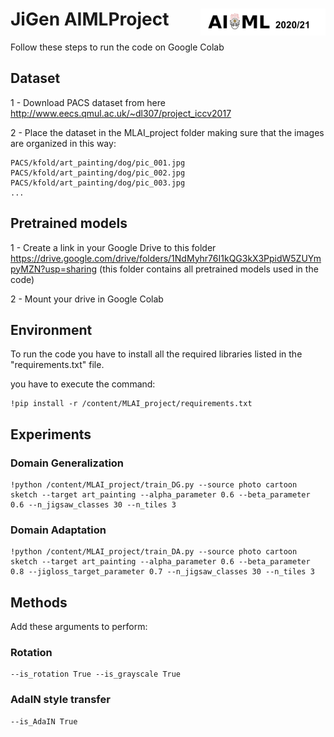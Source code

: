 # JiGen AIMLProject  <img src="https://github.com/silvia1993/Jigen_AIMLProject/blob/main/aiml.png" align="right" width="200">

Follow these steps to run the code on Google Colab

## Dataset

1 - Download PACS dataset from here http://www.eecs.qmul.ac.uk/~dl307/project_iccv2017

2 - Place the dataset in the MLAI_project folder making sure that the images are organized in this way:

```
PACS/kfold/art_painting/dog/pic_001.jpg
PACS/kfold/art_painting/dog/pic_002.jpg
PACS/kfold/art_painting/dog/pic_003.jpg
...
```

## Pretrained models

1 - Create a link in your Google Drive to this folder https://drive.google.com/drive/folders/1NdMyhr76I1kQG3kX3PpidW5ZUYmpyMZN?usp=sharing (this folder contains all pretrained models used in the code)

2 - Mount your drive in Google Colab

## Environment

To run the code you have to install all the required libraries listed in the "requirements.txt" file.

you have to execute the command:

```
!pip install -r /content/MLAI_project/requirements.txt

```

## Experiments

### Domain Generalization
```
!python /content/MLAI_project/train_DG.py --source photo cartoon sketch --target art_painting --alpha_parameter 0.6 --beta_parameter 0.6 --n_jigsaw_classes 30 --n_tiles 3

```
### Domain Adaptation
```
!python /content/MLAI_project/train_DA.py --source photo cartoon sketch --target art_painting --alpha_parameter 0.6 --beta_parameter 0.8 --jigloss_target_parameter 0.7 --n_jigsaw_classes 30 --n_tiles 3

```

## Methods 

Add these arguments to perform:

### Rotation
```
--is_rotation True --is_grayscale True

```
### AdaIN style transfer
```
--is_AdaIN True

```






